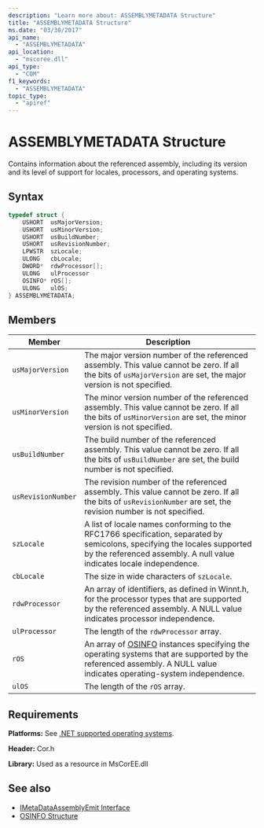 ```yaml
---
description: "Learn more about: ASSEMBLYMETADATA Structure"
title: "ASSEMBLYMETADATA Structure"
ms.date: "03/30/2017"
api_name:
  - "ASSEMBLYMETADATA"
api_location:
  - "mscoree.dll"
api_type:
  - "COM"
f1_keywords:
  - "ASSEMBLYMETADATA"
topic_type:
  - "apiref"
---
```

# ASSEMBLYMETADATA Structure

Contains information about the referenced assembly, including its version and its level of support for locales, processors, and operating systems.

## Syntax

```cpp
typedef struct {
    USHORT  usMajorVersion;
    USHORT  usMinorVersion;
    USHORT  usBuildNumber;
    USHORT  usRevisionNumber;
    LPWSTR  szLocale;
    ULONG   cbLocale;
    DWORD*  rdwProcessor[];
    ULONG   ulProcessor
    OSINFO* rOS[];
    ULONG   ulOS;
} ASSEMBLYMETADATA;
```

## Members

|Member|Description|
|------------|-----------------|
|`usMajorVersion`|The major version number of the referenced assembly. This value cannot be zero. If all the bits of `usMajorVersion` are set, the major version is not specified.|
|`usMinorVersion`|The minor version number of the referenced assembly. This value cannot be zero. If all the bits of `usMinorVersion` are set, the minor version is not specified.|
|`usBuildNumber`|The build number of the referenced assembly. This value cannot be zero. If all the bits of `usBuildNumber` are set, the build number is not specified.|
|`usRevisionNumber`|The revision number of the referenced assembly. This value cannot be zero. If all the bits of `usRevisionNumber` are set, the revision number is not specified.|
|`szLocale`|A list of locale names conforming to the RFC1766 specification, separated by semicolons, specifying the locales supported by the referenced assembly. A null value indicates locale independence.|
|`cbLocale`|The size in wide characters of `szLocale`.|
|`rdwProcessor`|An array of identifiers, as defined in Winnt.h, for the processor types that are supported by the referenced assembly. A NULL value indicates processor independence.|
|`ulProcessor`|The length of the `rdwProcessor` array.|
|`rOS`|An array of [OSINFO](osinfo-structure.md) instances specifying the operating systems that are supported by the referenced assembly. A NULL value indicates operating-system independence.|
|`ulOS`|The length of the `rOS` array.|

## Requirements

 **Platforms:** See [.NET supported operating systems](https://github.com/dotnet/core/blob/main/os-lifecycle-policy.md).

 **Header:** Cor.h

 **Library:** Used as a resource in MsCorEE.dll

## See also

- [IMetaDataAssemblyEmit Interface](imetadataassemblyemit-interface.md)
- [OSINFO Structure](osinfo-structure.md)
